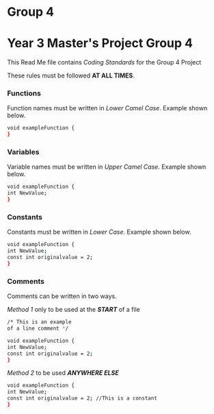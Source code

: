 # Group 4
# Year 3 Master's Project Group 4

This Read Me file contains *Coding Standards* for the Group 4 Project

These rules must be followed **AT ALL TIMES**.

### Functions

Function names must be written in *Lower Camel Case*. Example shown below.
```sh
void exampleFunction {
}
```
### Variables

Variable names must be written in *Upper Camel Case*. Example shown below.
```sh
void exampleFunction {
int NewValue;
}
```

### Constants
Constants must be written in *Lower Case*. Example shown below.
```sh
void exampleFunction {
int NewValue;
const int originalvalue = 2;
}
```

### Comments
Comments can be written in two ways. 

*Method 1* only to be used at the ***START*** of a file

```sh
/* This is an example
of a line comment */

void exampleFunction {
int NewValue;
const int originalvalue = 2;
}
```

*Method 2* to be used ***ANYWHERE ELSE***

```sh
void exampleFunction {
int NewValue; 
const int originalvalue = 2; //This is a constant
}
```
